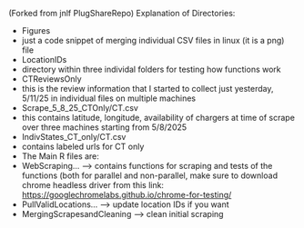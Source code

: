 (Forked from jnlf PlugShareRepo)
Explanation of Directories:
- Figures
- just a code snippet of merging individual CSV files in linux (it is a png) file
- LocationIDs
- directory within three individal folders for testing how functions work
- CTReviewsOnly
- this is the review information that I started to collect just yesterday, 5/11/25 in individual files on multiple machines
- Scrape_5_8_25_CTOnly/CT.csv
- this contains latitude, longitude, availability of chargers at time of scrape over three machines starting from 5/8/2025
- IndivStates_CT_only/CT.csv
- contains labeled urls for CT only
- The Main R files are:
- WebScraping... --> contains functions for scraping and tests of the functions (both for parallel and non-parallel, make sure to download chrome headless driver from this link: https://googlechromelabs.github.io/chrome-for-testing/
- PullValidLocations... --> update location IDs if you want
- MergingScrapesandCleaning --> clean initial scraping
